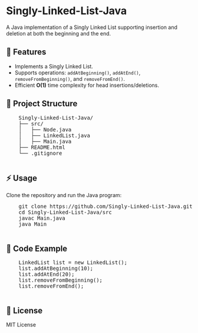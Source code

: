 <!DOCTYPE html>
<html>

<body>
    <h1>Singly-Linked-List-Java</h1>
    <p>A Java implementation of a Singly Linked List supporting insertion and deletion at both the beginning and the end.</p>
    
   <h2>📌 Features</h2>
    <ul>
        <li>Implements a Singly Linked List.</li>
        <li>Supports operations: <code>addAtBeginning()</code>, <code>addAtEnd()</code>, <code>removeFromBeginning()</code>, and <code>removeFromEnd()</code>.</li>
        <li>Efficient <strong>O(1)</strong> time complexity for head insertions/deletions.</li>
    </ul>
    
   <h2>📂 Project Structure</h2>
    <pre>
    Singly-Linked-List-Java/
    ├── src/
    │   ├── Node.java
    │   ├── LinkedList.java
    │   ├── Main.java
    ├── README.html
    └── .gitignore
    </pre>
    
  <h2>⚡ Usage</h2>
    <p>Clone the repository and run the Java program:</p>
    <pre>
    git clone https://github.com/Singly-Linked-List-Java.git
    cd Singly-Linked-List-Java/src
    javac Main.java
    java Main
    </pre>
    
   <h2>📜 Code Example</h2>
    <pre>
    LinkedList list = new LinkedList();
    list.addAtBeginning(10);
    list.addAtEnd(20);
    list.removeFromBeginning();
    list.removeFromEnd();
    </pre>
    
  <h2>📄 License</h2>
    <p>MIT License</p>
</body>
</html>
